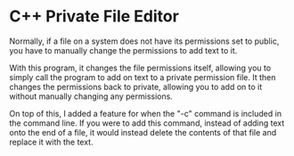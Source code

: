 # C++ Private File Editor

Normally, if a file on a system does not have its permissions set to public, you have to manually change the permissions to add text to it.

With this program, it changes the file permissions itself, allowing you to simply call the program to add on text to a private permission file. It then changes the permissions back to private, allowing you to add on to it without manually changing any permissions.

On top of this, I added a feature for when the "-c" command is included in the command line. If you were to add this command, instead of adding text onto the end of a file, it would instead delete the contents of that file and replace it with the text.
